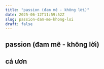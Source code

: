 ```yaml
---
title: "passion (đam mê - không lời)"
date: 2025-06-12T11:59:52Z
slug: passion-dam-me-khong-loi
draft: false
---
```


## passion (đam mê - không lời)

## cá ươn


